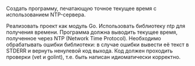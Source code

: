 Создать программу, печатающую точное текущее время с использованием NTP-сервера.

Реализовать проект как модуль Go.
Использовать библиотеку ntp для получения времени.
Программа должна выводить текущее время, полученное через NTP (Network Time Protocol).
Необходимо обрабатывать ошибки библиотеки: в случае ошибки вывести её текст в STDERR и вернуть ненулевой код выхода.
Код должен проходить проверки (vet и golint), т.е. быть написан идиоматически корректно.